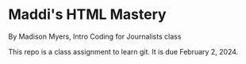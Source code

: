 # Maddi's HTML Mastery

By Madison Myers, Intro Coding for Journalists class

This repo is a class assignment to learn git. It is due February 2, 2024.